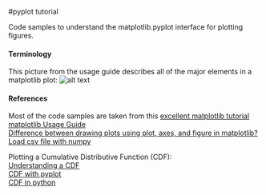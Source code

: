 #pyplot tutorial

Code samples to understand the matplotlib.pyplot interface for plotting figures.

#### Terminology
This picture from the usage guide describes all of the major elements in a matplotlib plot:
![alt text](https://matplotlib.org/3.1.1/_images/anatomy.png)

#### References
Most of the code samples are taken from this [excellent matplotlib tutorial](https://towardsdatascience.com/matplotlib-tutorial-learn-basics-of-pythons-powerful-plotting-library-b5d1b8f67596)  
[matplotlib Usage Guide](https://matplotlib.org/3.1.1/tutorials/introductory/usage.html)  
[Difference between drawing plots using plot, axes, and figure in matplotlib?](https://stackoverflow.com/questions/37970424/what-is-the-difference-between-drawing-plots-using-plot-axes-or-figure-in-matpl)  
[Load csv file with numpy](https://docs.scipy.org/doc/numpy/reference/generated/numpy.loadtxt.html) 

Plotting a Cumulative Distributive Function (CDF):  
[Understanding a CDF](https://towardsdatascience.com/what-why-and-how-to-read-empirical-cdf-123e2b922480)  
[CDF with pyplot](https://stackoverflow.com/a/11692365/445964)   
[CDF in python](https://cmdlinetips.com/2019/05/empirical-cumulative-distribution-function-ecdf-in-python/)  
